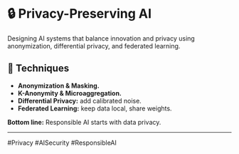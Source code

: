# 🔒 Privacy-Preserving AI

Designing AI systems that balance innovation and privacy using anonymization, differential privacy, and federated learning.

## 🔹 Techniques
- **Anonymization & Masking.**
- **K-Anonymity & Microaggregation.**
- **Differential Privacy:** add calibrated noise.
- **Federated Learning:** keep data local, share weights.

**Bottom line:** Responsible AI starts with data privacy.

---
#Privacy #AISecurity #ResponsibleAI
